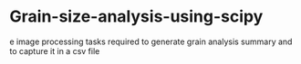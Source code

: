 # Grain-size-analysis-using-scipy
e image processing tasks required to generate grain analysis summary and to capture it in a csv file
